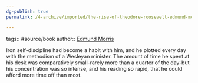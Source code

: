 ```yaml
---
dg-publish: true
permalink: /4-archive/imported/the-rise-of-theodore-roosevelt-edmund-morris/

---
```



tags:: #source/book 
author:: [Edmund Morris](Edmund_Morris.md)

Iron self-discipline had become a habit with him, and he plotted every day with the methodism of a Wesleyan minister. The amount of time he spent at his desk was comparatively small-rarely more than a quarter of the day-but his concentration was so intense, and his reading so rapid, that he could afford more time off than most.

